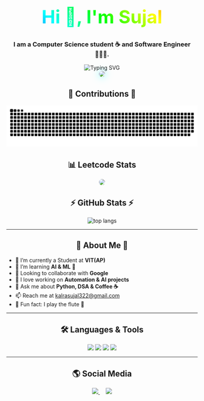 <h1 align="center" style="font-size: 3rem; background: linear-gradient(45deg, #00f, #0ff, #0f0, #ff0, #f00); -webkit-background-clip: text; -webkit-text-fill-color: transparent; animation: gradientMove 3s infinite alternate ease-in-out;">Hi 👋, I'm Sujal</h1>

<h3 align="center">I am a Computer Science student ☕ and Software Engineer 🧑🏼‍💻.</h3>

<div align="center">
  <img src="https://readme-typing-svg.demolab.com?font=Fira+Code&size=27&pause=1000&color=00FFFF&width=750&lines=Pardon+My+Complexity+in+World+Data+Insane+%F0%9F%94%B1" alt="Typing SVG" />
</div>


<div align="center">
    <img src="https://miro.medium.com/max/1400/1*OxT7UjIwhklKE8d8SFyo7g.gif" width="500" style="border-radius: 10px; box-shadow: 0px 0px 20px rgba(0, 255, 255, 0.5);"/>
</div>

<div align="center">
    <h2>🐍 Contributions 🐍</h2>
    <img alt="snake eating my contributions" src="https://raw.githubusercontent.com/platane/snk/output/github-contribution-grid-snake.svg" />
</div>

<h2 align="center">📊 Leetcode Stats</h2>
<p align="center">
    <img src="https://leetcard.jacoblin.cool/SUJAL_KALRA?theme=dark&font=Nunito&ext=heatmap" width="500" style="border-radius: 10px;"/>
</p>

<h2 align="center">⚡ GitHub Stats ⚡</h2>
<div align="center">
    <img width="400" src="https://github-readme-stats.vercel.app/api/top-langs/?username=sujalkalra&hide=HTML&langs_count=8&layout=compact&theme=react&border_radius=10&size_weight=0.5&count_weight=0.5&exclude_repo=github-readme-stats" alt="top langs" />
</div>

---

<h2 align="center">🚀 About Me 🚀</h2>
<ul>
    <li>🔭 I’m currently a Student at <b>VIT(AP)</b></li>
    <li>🌱 I’m learning <b>AI & ML</b> 🧠</li>
    <li>👯 Looking to collaborate with <b>Google</b></li>
    <li>🤖 I love working on <b>Automation & AI projects</b></li>
    <li>💬 Ask me about <b>Python, DSA & Coffee ☕</b></li>
    <li>📫 Reach me at <a href="mailto:kalrasujal322@gmail.com">kalrasujal322@gmail.com</a></li>
    <li>🎵 Fun fact: I play the flute 🪈</li>
</ul>

---

<h2 align="center">🛠 Languages & Tools</h2>
<div align="center">
    <img src="https://skillicons.dev/icons?i=python,java,js,ts,html,css" height="50"/>
    <img src="https://skillicons.dev/icons?i=react,nextjs,django,flask,express,fastapi,selenium" height="50"/>
    <img src="https://skillicons.dev/icons?i=mysql,mongodb,redis,prisma" height="50"/>
    <img src="https://skillicons.dev/icons?i=git,github,aws,vscode,vercel,supabase" height="50"/>
</div>

---

<h2 align="center">🌎 Social Media</h2>
<div align="center">
    <a href="https://www.linkedin.com/in/compilersuji" target="_blank">
        <img src="https://skillicons.dev/icons?i=linkedin" height="50"/>
    </a>
    &nbsp; &nbsp;
    <a href="https://www.instagram.com/compilersuji" target="_blank">
        <img src="https://skillicons.dev/icons?i=instagram" height="50"/>
    </a>
</div>


